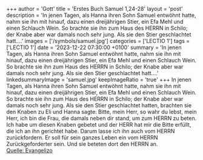 +++
author = 'Gott'
title = 'Erstes Buch Samuel 1,24-28'
layout = 'post'
description = 'In jenen Tagen, als Hanna ihren Sohn Samuel entwöhnt hatte, nahm sie ihn mit hinauf, dazu einen dreijährigen Stier, ein Efa Mehl und einen Schlauch Wein. So brachte sie ihn zum Haus des HERRN in Schilo; der Knabe aber war damals noch sehr jung. Als sie den Stier geschlachtet hatt....'
images = ['/symbols/samuel.jpg']
categories = ['LECTIO 1']
tags = ['LECTIO 1']
date = '2023-12-22 07:30:00 +0100'
summary = 'In jenen Tagen, als Hanna ihren Sohn Samuel entwöhnt hatte, nahm sie ihn mit hinauf, dazu einen dreijährigen Stier, ein Efa Mehl und einen Schlauch Wein. So brachte sie ihn zum Haus des HERRN in Schilo; der Knabe aber war damals noch sehr jung. Als sie den Stier geschlachtet hatt....'
linkedsummaryImage = 'samuel.jpg'
keepImageRatio = 'true'
+++
In jenen Tagen, als Hanna ihren Sohn Samuel entwöhnt hatte, nahm sie ihn mit hinauf, dazu einen dreijährigen Stier, ein Efa Mehl und einen Schlauch Wein. So brachte sie ihn zum Haus des HERRN in Schilo; der Knabe aber war damals noch sehr jung.
Als sie den Stier geschlachtet hatten, brachten sie den Knaben zu Eli
und Hanna sagte: Bitte, mein Herr, so wahr du lebst, mein Herr, ich bin die Frau, die damals neben dir stand, um zum HERRN zu beten.<!--more-->
Ich habe um diesen Knaben gebetet und der HERR hat mir die Bitte erfüllt, die ich an ihn gerichtet habe.
Darum lasse ich ihn auch vom HERRN zurückfordern. Er soll für sein ganzes Leben ein vom HERRN Zurückgeforderter sein. Und sie beteten dort den HERRN an.<br> [Quelle: Evangelizo](https://evangeliumtagfuertag.org/DE/gospel)